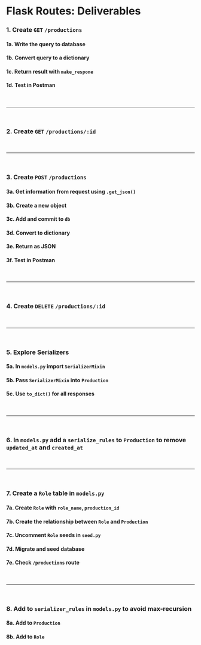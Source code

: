 # Flask Routes: Deliverables

### 1. Create `GET` `/productions`
#### 1a. Write the query to database
#### 1b. Convert query to a dictionary
#### 1c. Return result with `make_respone`
#### 1d. Test in Postman

<br />

---

<br />

### 2. Create `GET` `/productions/:id`

<br />

---

<br />

### 3. Create `POST` `/productions`
#### 3a. Get information from request using `.get_json()`
#### 3b. Create a new object
#### 3c. Add and commit to `db`
#### 3d. Convert to dictionary
#### 3e. Return as JSON
#### 3f. Test in Postman

<br />

---

<br />

### 4. Create `DELETE` `/productions/:id`

<br />

---

<br />

### 5. Explore Serializers
#### 5a. In `models.py` import `SerializerMixin`
#### 5b. Pass `SerializerMixin` into `Production`
#### 5c. Use `to_dict()` for all responses

<br />

---

<br />

### 6. In `models.py` add a `serialize_rules` to `Production` to remove `updated_at` and `created_at`

<br />

---

<br />

### 7. Create a `Role` table in `models.py`
#### 7a. Create `Role` with `role_name`, `production_id`
#### 7b. Create the relationship between `Role` and `Production`
#### 7c. Uncomment `Role` seeds in `seed.py`
#### 7d. Migrate and seed database
#### 7e. Check `/productions` route

<br />

---

<br />

### 8. Add to `serializer_rules` in `models.py` to avoid max-recursion
#### 8a. Add to `Production`
#### 8b. Add to `Role`
